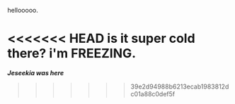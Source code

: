hellooooo.

<<<<<<< HEAD
is it super cold there? i'm FREEZING.
=======
***Jeseekia was here***
>>>>>>> 39e2d94988b6213ecab1983812dc01a88c0def5f
